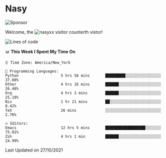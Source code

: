 # Nasy

<!--
<p align="center">
<img height="200" src="https://github-readme-stats.vercel.app/api?username=nasyxx&count_private=true&show_icons=true&theme=dracula&include_all_commits=true"/>
<img height="200" src="https://github-readme-stats.vercel.app/api/top-langs/?username=nasyxx&theme=dracula&hide=html,jupyter+notebook&count_private=true&show_icons=true"/>
</p>

  
----------------
-->

![Sponsor](https://img.shields.io/static/v1.svg?label=Sponsor&message=%E2%9D%A4&logo=GitHub&style=flat&color=pink)
 
Welcome, the ![nasyxx visitor counter](https://count.getloli.com/get/@nasyxx?theme=rule34)th vistor!
 
<!--START_SECTION:waka-->
![Lines of code](https://img.shields.io/badge/From%20Hello%20World%20I%27ve%20Written-5.4%20million%20lines%20of%20code-blue)

📊 **This Week I Spent My Time On** 

```text
⌚︎ Time Zone: America/New_York

💬 Programming Languages: 
Python                   5 hrs 58 mins       █████████░░░░░░░░░░░░░░░░   37.08% 
Other                    4 hrs 16 mins       ██████░░░░░░░░░░░░░░░░░░░   26.48% 
Org                      4 hrs 3 mins        ██████░░░░░░░░░░░░░░░░░░░   25.18% 
Nix                      1 hr 21 mins        ██░░░░░░░░░░░░░░░░░░░░░░░   8.42% 
TeX                      26 mins             ░░░░░░░░░░░░░░░░░░░░░░░░░   2.76%

🔥 Editors: 
Emacs                    12 hrs 5 mins       ██████████████████░░░░░░░   75.01% 
Zsh                      4 hrs 1 min         ██████░░░░░░░░░░░░░░░░░░░   24.99%

```


 Last Updated on 27/10/2021
<!--END_SECTION:waka-->

<!-- ![visitors](https://visitor-badge.laobi.icu/badge?page_id=nasyxx.nasyxx) -->
